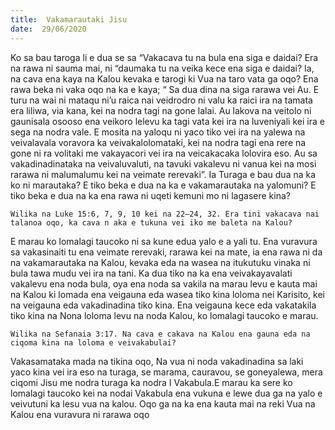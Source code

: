 ```yaml
---
title:  Vakamarautaki Jisu
date:  29/06/2020
---
```


Ko sa bau taroga li e dua se sa “Vakacava tu na bula ena siga e daidai? Era na rawa ni sauma mai, ni “daumaka tu na veika kece ena siga e daidai? Ia, na cava ena kaya na Kalou kevaka e tarogi ki Vua na taro vata ga oqo? Ena rawa beka ni vaka oqo na ka e kaya; “ Sa dua dina na siga rarawa vei Au. E turu na wai ni mataqu ni’u raica nai veidrodro ni valu ka raici ira na tamata era liliwa, via kana, kei na nodra tagi na gone lalai. Au lakova na veitolo ni gaunisala osooso ena veikoro lelevu ka tagi vata kei ira na luveniyali kei ira e sega na nodra vale. E mosita na yaloqu ni yaco tiko vei ira na yalewa na veivalavala voravora ka veivakalolomataki, kei na nodra tagi ena rere na gone ni ra volitaki me vakayacori vei ira na veicakacaka lolovira eso. Au sa vakadinadinataka na veivaluvaluti, na tavuki vakalevu ni vanua kei na mosi rarawa ni malumalumu kei na veimate rerevaki”. Ia Turaga e bau dua na ka ko ni marautaka? E tiko beka e dua na ka e vakamarautaka na yalomuni? E tiko beka e dua na ka ena rawa ni uqeti kemuni mo ni lagasere kina?

`Wilika na Luke 15:6, 7, 9, 10 kei na 22–24, 32. Era tini vakacava nai talanoa oqo, ka cava n aka e tukuna vei iko me baleta na Kalou?`

E marau ko lomalagi taucoko ni sa kune edua yalo e a yali tu. Ena vuravura sa vakasinaiti tu ena veimate rerevaki, rarawa kei na mate, ia ena rawa ni da na vakamarautaka na Kalou, kevaka eda na wasea na itukutuku vinaka ni bula tawa mudu vei ira na tani. Ka dua tiko na ka ena veivakayavalati vakalevu ena noda bula, oya ena noda sa vakila na marau levu e kauta mai na Kalou ki lomada ena veigauna eda wasea tiko kina loloma nei Karisito, kei na veigauna eda vakadinadina tiko kina. Ena veigauna kece eda vakatakila tiko kina na Nona loloma levu na noda Kalou, ko lomalagi taucoko e marau.

`Wilika na Sefanaia 3:17. Na cava e cakava na Kalou ena gauna eda na ciqoma kina na loloma e veivakabulai?`

Vakasamataka mada na tikina oqo, Na vua ni noda vakadinadina sa laki yaco kina vei ira eso na turaga, se marama, cauravou, se goneyalewa, mera ciqomi Jisu me nodra turaga ka nodra I Vakabula.E marau ka sere ko lomalagi taucoko kei na nodai Vakabula ena vukuna e lewe dua ga na yalo e veivutuni ka lesu vua na kalou. Oqo ga na ka ena kauta mai na reki Vua na Kalou ena vuravura ni rarawa oqo
